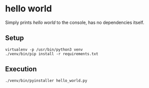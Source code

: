 # hello world

Simply prints *hello world* to the console, has no dependencies itself.

## Setup

```
virtualenv -p /usr/bin/python3 venv
./venv/bin/pip install -r requirements.txt
```

## Execution

```
./venv/bin/pyinstaller hello_world.py
```

